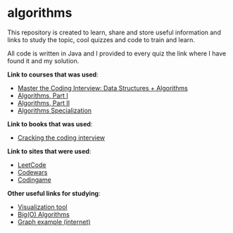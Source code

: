# algorithms
This repository is created to learn, share and store useful information and links to study the topic, cool quizzes and code to train and learn.

All code is written in Java and I provided to every quiz the link where I have found it and my solution.


**Link to courses that was used**:
- [Master the Coding Interview: Data Structures + Algorithms](https://www.udemy.com/course/master-the-coding-interview-data-structures-algorithms/
  )
- [Algorithms, Part I](https://www.coursera.org/learn/algorithms-part1)
- [Algorithms, Part II](https://www.coursera.org/learn/algorithms-part2)
- [Algorithms Specialization](https://www.coursera.org/specializations/algorithms?)

**Link to books that was used**:
- [Cracking the coding interview ](https://www.amazon.com/Cracking-Coding-Interview-Programming-Questions/dp/0984782850)

**Link to sites that were used**:
- [LeetCode](https://leetcode.com/)
- [Codewars](https://www.codewars.com/dashboard)
- [Codingame](https://www.codingame.com/)

**Other useful links for studying**:
- [Visualization tool](https://visualgo.net/en/bst)
- [Big(O) Algorithms](https://www.bigocheatsheet.com/)
- [Graph example (internet)](https://internet-map.net/)